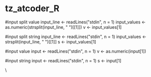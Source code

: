 # tz_atcoder_R


#input split value
input_line <- readLines("stdin", n = 1)
input_values <- as.numeric(strsplit(input_line, " ")[[1]])
v <- input_values[1]


#input split string
input_line <- readLines("stdin", n = 1)
input_values <- strsplit(input_line, " ")[[1]]
s <- input_values[1]


#input value
input <- readLines("stdin", n = 1)
v <- as.numeric(input[1])


#input string
input <- readLines("stdin", n = 1)
s <- input[1]


\
